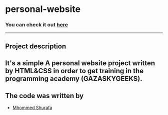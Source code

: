 # personal-website

### You can check it out [here](https://www.youtube.com/watch?v=Z6JftH2idMk)

---

## Project description

## It's a simple A personal website project written by HTML&CSS in order to get training in the programming academy (GAZASKYGEEKS).

## The code was written by

- [Mhommed Shurafa](https://github.com/MohammedShorafa)
